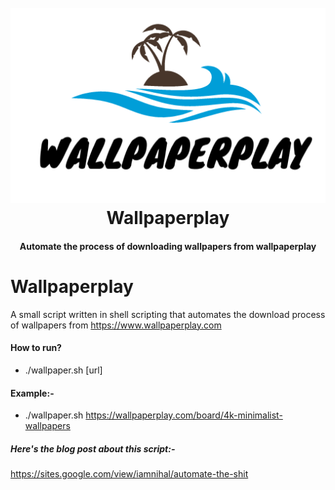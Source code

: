 <h1 align="center">
  <br>
  <a href="https://github.com/iamnihal/wallpaperplay"><img src="https://raw.githubusercontent.com/iamnihal/wallpaperplay/master/logo.png" alt="Extractor"></a>
  <br>
  Wallpaperplay
  <br>
</h1>

<h4 align="center">Automate the process of downloading wallpapers from wallpaperplay</h4>

# Wallpaperplay
A small script written in shell scripting that automates the download process of wallpapers from https://www.wallpaperplay.com

#### How to run?
- ./wallpaper.sh [url]

#### Example:-
- ./wallpaper.sh https://wallpaperplay.com/board/4k-minimalist-wallpapers

##### Here's the blog post about this script:-
https://sites.google.com/view/iamnihal/automate-the-shit
